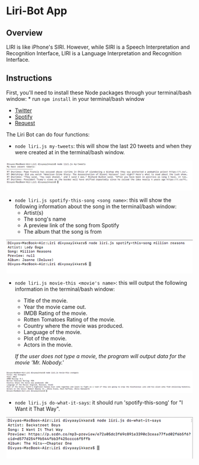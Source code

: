 # Liri-Bot App

## Overview

LIRI is like iPhone's SIRI. However, while SIRI is a Speech Interpretation and Recognition Interface, LIRI is a Language Interpretation and Recognition Interface. 

## Instructions

First, you'll need to install these Node packages through your terminal/bash window:
	* run `npm install` in your terminal/bash window
- [Twitter](https://www.npmjs.com/package/twitter)
- [Spotify](https://www.npmjs.com/package/node-spotify-api)
- [Request](https://www.npmjs.com/package/request)



The Liri Bot can do four functions: 
- `node liri.js my-tweets`: this will show the last 20 tweets and when they were created at in the terminal/bash window.

![Alt text](screenshots/pic-1.png)


- `node liri.js spotify-this-song <song name>`: this will show the following information about the song in the terminal/bash window:
	* Artist(s)
	* The song's name
	* A preview link of the song from Spotify
	* The album that the song is from 


![Alt text](screenshots/pic-4.png)


- `node liri.js movie-this <movie's name>`: this will output the following information in the terminal/bash window:
	* Title of the movie.
	* Year the movie came out.
	* IMDB Rating of the movie.
	* Rotten Tomatoes Rating of the movie.
	* Country where the movie was produced.
	* Language of the movie.
	* Plot of the movie.
	* Actors in the movie.
	
	*If the user does not type a movie, the program will output data for the movie 'Mr. Nobody.'*

![Alt text](screenshots/pic-3.png)


- `node liri.js do-what-it-says`: it should run 'spotify-this-song'  for "I Want it That Way".

![Alt text](screenshots/pic-2.png)
